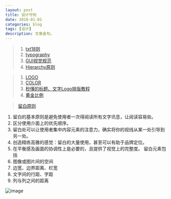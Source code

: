 ```yaml
---
layout: post
title: 设计守则 
date: 2018-01-01
categories: blog
tags: [设计]
description: 文章金句。
---
```


>1. [txt18则](http://www.shejidaren.com/examples/tools/design-rules/18-rules-for-using-text.html)
>1. [typography](http://images.shejidaren.com/wp-content/uploads/2014/06/typography-b.png)
>1. [GUI视觉规范](http://huaban.com/pins/545169450/zoom)
>1. [Hierarchy原则](http://www.shejidaren.com/hierarchy-principle.html)

>1. [LOGO](http://images.shejidaren.com/wp-content/uploads/2014/09/10-commandments-of-logo-design_cn.jpg)
>2. [COLOR](http://images.shejidaren.com/wp-content/uploads/2014/06/peise-b.png)
>3. [秒懂的标题、文字Logo排版教程](http://www.shejidaren.com/wen-zi-pai-ban.html)
>4. [黄金比例](http://www.shejidaren.com/golden-ratio-2.html)


>[留白原则](http://www.shejidaren.com/white-space-designs.html)
1. 留白的基本原则是避免使用者一次得阅读所有文字讯息，让阅读容易些。
1. 区分使用介面上的优先顺序。
1. 留白处可以让使用者集中内容元素的注意力，确实将你的视线从某一处引导到另一处。
1. 创造精练高雅的感觉：留白的大量使用，甚至可以有助于品牌定位。
1. 在平衡感及画面的协调性上是必要的，且提供了视觉上的完整度。
留白元素包括
1. 图像或图片间的空间
1. 边宽、边界距离、栏宽
1. 文字间的行距、字距
1. 列与列之间的距离

![image](https://github.com/feiyuii/feiyuii.github.io/blob/master/img/crowds/crowds.jpg?raw=true)


